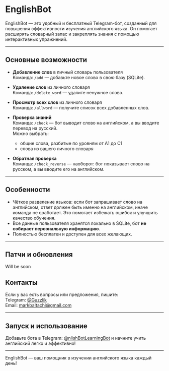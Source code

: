 # EnglishBot

EnglishBot — это удобный и бесплатный Telegram-бот, созданный для повышения эффективности изучения английского языка. Он помогает расширять словарный запас и закреплять знания с помощью интерактивных упражнений.

---

## Основные возможности

- **Добавление слов** в личный словарь пользователя  
  Команда: `/add` — добавьте новое слово в свою базу (SQLite).

- **Удаление слов** из личного словаря  
  Команда: `/delete_word` — удалите ненужное слово.

- **Просмотр всех слов** из личного словаря  
  Команда: `/allword` — получите список всех добавленных слов.

- **Проверка знаний**  
  Команда: `/check` — бот выводит слово на английском, а вы вводите перевод на русский.  
  Можно выбрать:  
  - общие слова, разбитые по уровням от A1 до C1  
  - слова из вашего личного словаря

- **Обратная проверка**  
  Команда: `/check_reverse` — наоборот: бот показывает слово на русском, а вы вводите его на английском.

---

## Особенности

- Чёткое разделение языков: если бот запрашивает слово на английском, ответ должен быть именно на английском, иначе команда не сработает. Это помогает избежать ошибок и улучшить качество обучения.  
- Все данные пользователя хранятся локально в SQLite, бот **не собирает персональную информацию**.  
- Полностью бесплатен и доступен для всех желающих.

---

## Патчи и обновления

Will be soon

## Контакты

Если у вас есть вопросы или предложения, пишите:  
Telegram: [@Guzzlik](https://t.me/Guzzlik)  
Email: markbaltachi@gmail.com

---

## Запуск и использование

Добавьте бота в Telegram: [@nlishBotLearningBot](https://t.me/nlishBotLearningBot) и начните учить английский легко и эффективно!

---

EnglishBot — ваш помощник в изучении английского языка каждый день!


